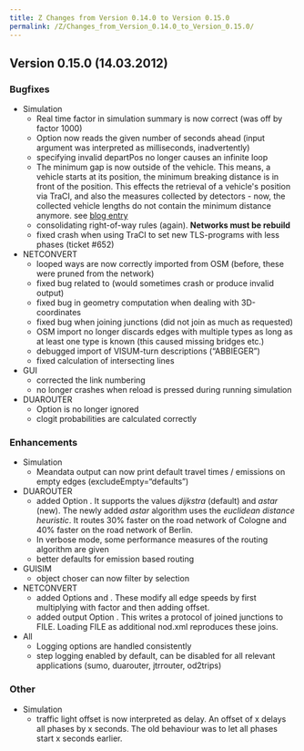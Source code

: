 ```yaml
---
title: Z Changes from Version 0.14.0 to Version 0.15.0
permalink: /Z/Changes_from_Version_0.14.0_to_Version_0.15.0/
---
```


Version 0.15.0 (14.03.2012)
---------------------------

### Bugfixes

-   Simulation
    -   Real time factor in simulation summary is now correct (was off by factor 1000)
    -   Option now reads the given number of seconds ahead (input argument was interpreted as milliseconds, inadvertently)
    -   specifying invalid departPos no longer causes an infinite loop
    -   The minimum gap is now outside of the vehicle. This means, a vehicle starts at its position, the minimum breaking distance is in front of the position. This effects the retrieval of a vehicle's position via TraCI, and also the measures collected by detectors - now, the collected vehicle lengths do not contain the minimum distance anymore. see [blog entry](http://sourceforge.net/apps/wordpress/sumo/2012/02/14/request-for-comments-pulling-mingap-out-of-the-vehicle/)
    -   consolidating right-of-way rules (again). **Networks must be rebuild**
    -   fixed crash when using TraCI to set new TLS-programs with less phases (ticket \#652)
-   NETCONVERT
    -   looped ways are now correctly imported from OSM (before, these were pruned from the network)
    -   fixed bug related to (would sometimes crash or produce invalid output)
    -   fixed bug in geometry computation when dealing with 3D-coordinates
    -   fixed bug when joining junctions (did not join as much as requested)
    -   OSM import no longer discards edges with multiple types as long as at least one type is known (this caused missing bridges etc.)
    -   debugged import of VISUM-turn descriptions (“ABBIEGER”)
    -   fixed calculation of intersecting lines
-   GUI
    -   corrected the link numbering
    -   no longer crashes when reload is pressed during running simulation
-   DUAROUTER
    -   Option is no longer ignored
    -   clogit probabilities are calculated correctly

### Enhancements

-   Simulation
    -   Meandata output can now print default travel times / emissions on empty edges (excludeEmpty=“defaults”)
-   DUAROUTER
    -   added Option . It supports the values *dijkstra* (default) and *astar* (new). The newly added *astar* algorithm uses the *euclidean distance heuristic*. It routes 30% faster on the road network of Cologne and 40% faster on the road network of Berlin.
    -   In verbose mode, some performance measures of the routing algorithm are given
    -   better defaults for emission based routing
-   GUISIM
    -   object choser can now filter by selection
-   NETCONVERT
    -   added Options and . These modify all edge speeds by first multiplying with factor and then adding offset.
    -   added output Option . This writes a protocol of joined junctions to FILE. Loading FILE as additional nod.xml reproduces these joins.
-   All
    -   Logging options are handled consistently
    -   step logging enabled by default, can be disabled for all relevant applications (sumo, duarouter, jtrrouter, od2trips)

### Other

-   Simulation
    -   traffic light offset is now interpreted as delay. An offset of x delays all phases by x seconds. The old behaviour was to let all phases start x seconds earlier.
